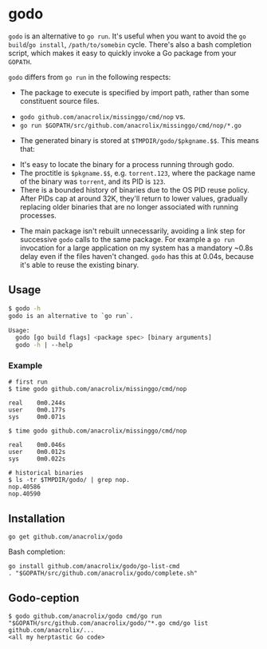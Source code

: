 # godo

`godo` is an alternative to `go run`. It's useful when you want to avoid the `go build`/`go install`, `/path/to/somebin` cycle. There's also a bash completion script, which makes it easy to quickly invoke a Go package from your `GOPATH`.

`godo` differs from `go run` in the following respects:

* The package to execute is specified by import path, rather than some constituent source files.
 - `godo github.com/anacrolix/missinggo/cmd/nop` vs.
 - `go run $GOPATH/src/github.com/anacrolix/missinggo/cmd/nop/*.go`
* The generated binary is stored at `$TMPDIR/godo/$pkgname.$$`. This means that:
 - It's easy to locate the binary for a process running through godo.
 - The proctitle is `$pkgname.$$`, e.g. `torrent.123`, where the package name of the binary was `torrent`, and its PID is `123`.
 - There is a bounded history of binaries due to the OS PID reuse policy. After PIDs cap at around 32K, they'll return to lower values, gradually replacing older binaries that are no longer associated with running processes.
* The main package isn't rebuilt unnecessarily, avoiding a link step for successive `godo` calls to the same package. For example a `go run` invocation for a large application on my system has a mandatory ~0.8s delay even if the files haven't changed. `godo` has this at 0.04s, because it's able to reuse the existing binary.

## Usage

```sh
$ godo -h
godo is an alternative to `go run`.

Usage:
  godo [go build flags] <package spec> [binary arguments]
  godo -h | --help
```

### Example
```
# first run
$ time godo github.com/anacrolix/missinggo/cmd/nop

real	0m0.244s
user	0m0.177s
sys	    0m0.071s

$ time godo github.com/anacrolix/missinggo/cmd/nop

real	0m0.046s
user	0m0.012s
sys	    0m0.022s

# historical binaries
$ ls -tr $TMPDIR/godo/ | grep nop.
nop.40586
nop.40590
```

## Installation

    go get github.com/anacrolix/godo

Bash completion:

    go install github.com/anacrolix/godo/go-list-cmd
    . "$GOPATH/src/github.com/anacrolix/godo/complete.sh"

## Godo-ception

```
$ godo github.com/anacrolix/godo cmd/go run "$GOPATH/src/github.com/anacrolix/godo/"*.go cmd/go list github.com/anacrolix/...
<all my herptastic Go code>
```
